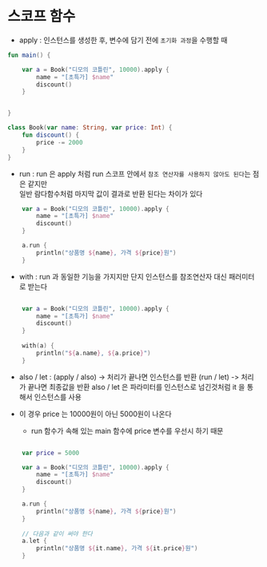 # 스코프 함수

- apply : 인스턴스를 생성한 후, 변수에 담기 전에 `초기화 과정`을 수행할 때

```kotlin
fun main() {

    var a = Book("디모의 코틀린", 10000).apply {
        name = "[초특가] $name"
        discount()
    }


}

class Book(var name: String, var price: Int) {
    fun discount() {
        price -= 2000
    }
}

```

- run : run 은 apply 처럼 run 스코프 안에서 `참조 연산자를 사용하지 않아도 된다`는 점은 같지만<br>
 일반 람다함수처럼 마지막 값이 결과로 반환 된다는 차이가 있다
 
```kotlin
    var a = Book("디모의 코틀린", 10000).apply {
        name = "[초특가] $name"
        discount()
    }

    a.run {
        println("상품명 ${name}, 가격 ${price}원")
    }
```

- with : run 과 동일한 기능을 가지지만 단지 인스턴스를 참조연산자 대신 패러미터로 받는다

```kotlin

    var a = Book("디모의 코틀린", 10000).apply {
        name = "[초특가] $name"
        discount()
    }
    
    with(a) {
        println("${a.name}, ${a.price}")
    }

```

- also / let : (apply / also) -> 처리가 끝나면 인스턴스를 반환
               (run / let) -> 처리가 끝나면 최종값을 반환
               also / let 은 파라미터를 인스턴스로 넘긴것처럼 it 을 통해서 인스턴스를 사용

- 이 경우 price 는 10000원이 아닌 5000원이 나온다
    - run 함수가 속해 있는 main 함수에 price 변수를 우선시 하기 때문
```kotlin

    var price = 5000

    var a = Book("디모의 코틀린", 10000).apply {
        name = "[초특가] $name"
        discount()
    }

    a.run {
        println("상품명 ${name}, 가격 ${price}원")
    }
    
    // 다음과 같이 써야 한다  
    a.let { 
        println("상품명 ${it.name}, 가격 ${it.price}원")
    }    

```